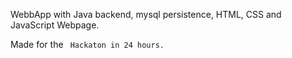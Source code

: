 WebbApp with Java backend, mysql persistence, HTML, CSS and JavaScript Webpage.

Made for the <Code for All_> Hackaton in 24 hours.
